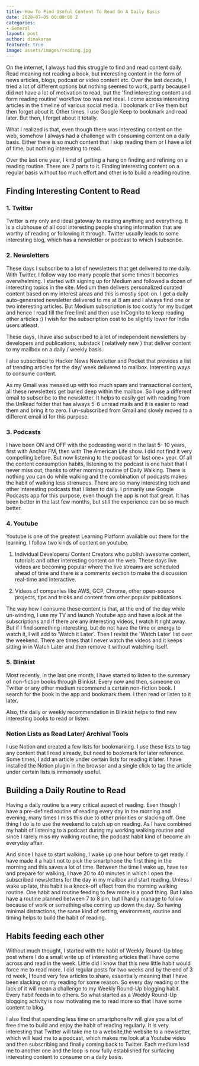 ```yaml
---
title: How To Find Useful Content To Read On A Daily Basis
date: 2020-07-05 00:00:00 Z
categories:
- General
layout: post
author: dinakaran
featured: true
image: assets/images/reading.jpg
---
```


On the internet, I always had this struggle to find and read content daily. Read meaning not reading a book, but interesting content in the form of news articles, blogs, podcast or video content etc. Over the last decade, I tried a lot of different options but nothing seemed to work, partly because I did not have a lot of motivation to read, but the 'find interesting content and form reading routine' workflow too was not ideal. I come across  interesting articles in the timeline of various social media. I bookmark or like them but then forget about it. Other times, I use Google Keep to bookmark and read later. But then, I forget about it totally.

What I realized is that, even though there was interesting content on the web, somehow I always had a challenge with consuming content on a daily basis. Either there is so much content that I skip reading them or I have a lot of time, but nothing interesting to read. 

Over the last one year, I kind of getting a hang on finding and refining on a reading routine. There are 2 parts to it. Finding interesting content on a regular basis without too much effort and other is to build a reading routine.

## Finding Interesting Content to Read

### 1. Twitter

Twitter is my only and ideal gateway to reading anything and everything. It is a clubhouse of all cool interesting people sharing information that are worthy of reading or following it through. Twitter usually leads to some interesting blog, which has a newsletter or podcast to which I subscribe. 

### 2. Newsletters

These days I subscribe to a lot of newsletters that get delivered to me daily. With Twitter, I follow way too many people that some times it becomes overwhelming. I started with signing up for Medium and followed a dozen of interesting topics in the site. Medium then delivers personalized curated content based on my interest areas and this is mostly spot-on. I get a daily auto-generated newsletter delivered to me at 8 am and I always find one or two interesting articles. But Medium subscription is too costly for my budget and hence I read till the free limit and then use InCognito to keep reading other articles :) I wish for the subscription cost to be slightly lower for India users atleast.

These days, I have also subscribed to a lot of independent newsletters by developers and publications, substack ( relatively new ) that deliver content to my mailbox on a daily / weekly basis.

I also subscribed to Hacker News Newsletter and Pocket that provides a list of trending articles for the day/ week delivered to mailbox. Interesting ways to consume content.

As my Gmail was messed up with too much spam and transactional content, all these newsletters get buried deep within the mailbox. So I use a different email to subscribe to the newsletter. It helps to easily get with reading from the UnRead folder that has always 5-6 unread mails and it is easier to read them and bring it to zero. I un-subscribed from Gmail and slowly moved to a different email id for this purpose. 


### 3. Podcasts

 I have been ON and OFF with the podcasting world in the last 5- 10 years, first with Anchor FM, then with The American Life show. I did not find it very compelling before. But now listening to the podcast for last one+ year. Of all the content consumption habits, listening to the podcast is one habit that I never miss out, thanks to other morning routine of Daily Walking. There is nothing you can do while walking and the combination of podcasts makes the habit of walking less strenuous. There are so many interesting tech and other interesting podcasts that I listen to daily. I primarily use Google Podcasts app for this purpose, even though the app is not that great. It has been better in the last few months, but still the experience can be so much better.  

### 4. Youtube

Youtube is one of the greatest Learning Platform available out there for the learning. I follow two kinds of content on youtube.

1. Individual Developers/ Content Creators who publish awesome content, tutorials and other interesting content on the web. These days live videos are becoming popular where the live streams are scheduled ahead of time and there is a comments section to make the discussion real-time and interactive. 

2. Videos of companies like AWS, GCP, Chrome, other open-source projects, tips and tricks and content from other popular publications. 

The way how I consume these content is that, at the end of the day while un-winding, I use my TV and launch Youtube app and have a look at the subscriptions and if there are any interesting videos, I watch it right away. But if I find something interesting, but do not have the time or energy to watch it, I will add to 'Watch it Later'. Then I revisit the 'Watch Later' list over the weekend. There are times that I never watch the videos and it keeps sitting in in Watch Later and then remove it without watching itself.

### 5. Blinkist

Most recently, in the last one month, I have started to listen to the summary of non-fiction books through Blinkist. Every now and then, someone on Twitter or any other medium recommend a certain non-fiction book. I search for the book in the app and bookmark them. I then read or listen to it later. 

Also, the daily or weekly recommendation in Blinkist helps to find new interesting books to read or listen.
 

### Notion Lists as Read Later/ Archival Tools

I use Notion and created a few lists for bookmarking. I use these lists to tag any content that I read already, but need to bookmark for later reference. Some times, I add an article under certain lists for reading it later. I have installed the Notion plugin in the browser and a single click to tag the article under certain lists is immensely useful.


##  Building a Daily Routine to Read

Having a daily routine is a very critical aspect of reading. Even though I have a pre-defined routine of reading every day in the morning and evening, many times I miss this due to other priorities or slacking off. One thing I do is to use the weekend to catch up on reading. As I have combined my habit of listening to a podcast during my working walking routine and since I rarely miss my walking routine, the podcast habit kind of become an everyday affair.

And since I have to start walking, I wake up one hour before to get ready. I have made it a habit not to pick the smartphone the first thing in the morning and this saves a lot of time.   Between the time I wake up, have tea and prepare for walking, I have 20 to 40 minutes in which I open the subscribed newsletters for the day in my mailbox and start reading. Unless I wake up late, this habit is a knock-off effect from the morning walking routine. One habit and routine feeding to few more is a good thing.  But I also have a routine planned between 7 to 8 pm, but I hardly manage to follow because of work or something else coming up down the day. So having minimal distractions, the same kind of setting, environment, routine and timing helps to build the habit of reading.  

## Habits feeding each other

Without much thought, I started with the habit of Weekly Round-Up blog post where I do a small write up of interesting articles that I have come across and read in the week.  Little did I know that this new little habit would force me to read more. I did regular posts for two weeks and by the end of 3 rd week, I found very few articles to share, essentially meaning that I have been slacking on my reading for some reason. So every day reading or the lack of it will mean a challenge to my Weekly Round-Up blogging habit. Every habit feeds in to others. So what started as a Weekly Round-Up blogging activity is now motivating me to read more so that I have some content to blog.  

I also find that spending less time on smartphone/tv will give you a lot of free time to build and enjoy the habit of reading regularly. It is very interesting that Twitter will take me to a website,the website to a  newsletter, which will lead me to a podcast, which makes me look at a Youtube video and then subscribing and  finally coming back to Twitter. Each medium lead me to another one and the loop is now fully established for surfacing interesting content to consume on a daily basis.
